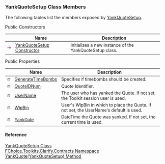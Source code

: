 ﻿### YankQuoteSetup Class Members

The following tables list the members exposed by [YankQuoteSetup](FChoice.Toolkits.Clarify~FChoice.Toolkits.Clarify.Contracts.YankQuoteSetup.md).

Public Constructors

|   | Name | Description |
| --- | --- | --- |
| ![Public Constructor](dotnetimages/publicConstructor.png) | [YankQuoteSetup Constructor](FChoice.Toolkits.Clarify~FChoice.Toolkits.Clarify.Contracts.YankQuoteSetup~_ctor.md) | Initializes a new instance of the YankQuoteSetup class.   |



Public Properties

|   | Name | Description |
| --- | --- | --- |
| ![Public Property](dotnetimages/publicProperty.png) | [GenerateTimeBombs](FChoice.Toolkits.Clarify~FChoice.Toolkits.Clarify.Contracts.YankQuoteSetup~GenerateTimeBombs.md) | Specifies if timebombs should be created.   |
| ![Public Property](dotnetimages/publicProperty.png) | [QuoteIDNum](FChoice.Toolkits.Clarify~FChoice.Toolkits.Clarify.Contracts.YankQuoteSetup~QuoteIDNum.md) | Quote Identifier.   |
| ![Public Property](dotnetimages/publicProperty.png) | [UserName](FChoice.Toolkits.Clarify~FChoice.Toolkits.Clarify.Contracts.YankQuoteSetup~UserName.md) | The user who has yanked the Quote. If not set, the Toolkit session user is used.   |
| ![Public Property](dotnetimages/publicProperty.png) | [WipBin](FChoice.Toolkits.Clarify~FChoice.Toolkits.Clarify.Contracts.YankQuoteSetup~WipBin.md) | User's WipBin in which to place the Quote. If not set, the UserName's default is used.   |
| ![Public Property](dotnetimages/publicProperty.png) | [YankDate](FChoice.Toolkits.Clarify~FChoice.Toolkits.Clarify.Contracts.YankQuoteSetup~YankDate.md) | DateTime the Quote was yanked. If not set, the current time is used.   |





#### Reference

[YankQuoteSetup Class](FChoice.Toolkits.Clarify~FChoice.Toolkits.Clarify.Contracts.YankQuoteSetup.md)  
[FChoice.Toolkits.Clarify.Contracts Namespace](FChoice.Toolkits.Clarify~FChoice.Toolkits.Clarify.Contracts_namespace.md)  
[YankQuote(YankQuoteSetup) Method](FChoice.Toolkits.Clarify~FChoice.Toolkits.Clarify.Contracts.ContractsToolkit~YankQuote(YankQuoteSetup).md)